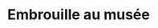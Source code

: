 ---
title: Embrouille au musée
description: >-
    Description du projet
image: embrouille-au-musee.jpg
video: embrouille-au-musee.mp4

link: https://embrouille-au-musee.netlify.app/
mention: >-
    Vous devez vous trouver au musée pour vivre pleinement l'expérience. L'expérience a été conçue pour une navigation sur mobile (et non sur ordinateur).
locked: false
---